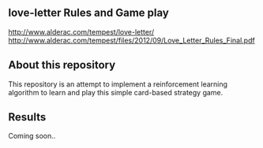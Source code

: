 ## love-letter Rules and Game play

http://www.alderac.com/tempest/love-letter/
http://www.alderac.com/tempest/files/2012/09/Love_Letter_Rules_Final.pdf

## About this repository

This repository is an attempt to implement a reinforcement learning algorithm to learn and play this simple card-based strategy game.

## Results

Coming soon..
